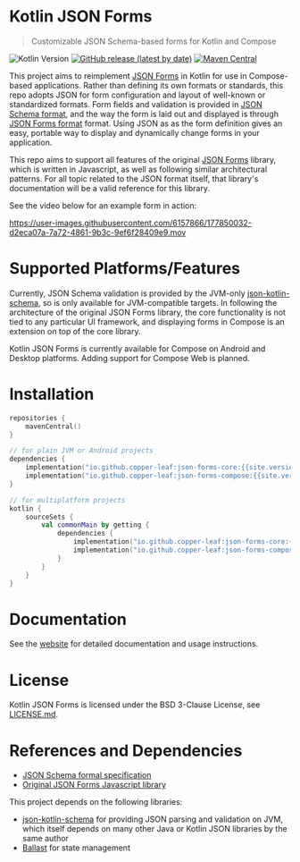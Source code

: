 ---
---

# Kotlin JSON Forms

> Customizable JSON Schema-based forms for Kotlin and Compose

![Kotlin Version](https://img.shields.io/badge/Kotlin-1.6.10-orange)
[![GitHub release (latest by date)](https://img.shields.io/github/v/release/copper-leaf/kotlin-json-forms)](https://github.com/copper-leaf/kotlin-json-forms/releases)
[![Maven Central](https://img.shields.io/maven-central/v/io.github.copper-leaf/json-forms-core)](https://search.maven.org/artifact/io.github.copper-leaf/json-forms-core)

This project aims to reimplement [JSON Forms](https://github.com/eclipsesource/jsonforms) in Kotlin for use in 
Compose-based applications. Rather than defining its own formats or standards, this repo adopts JSON for form 
configuration and layout of well-known or standardized formats. Form fields and validation is provided in 
[JSON Schema format](https://json-schema.org/), and the way the form is laid out and displayed is through 
[JSON Forms format](https://github.com/eclipsesource/jsonforms) format. Using JSON as as the form definition gives an 
easy, portable way to display and dynamically change forms in your application.

This repo aims to support all features of the original [JSON Forms](https://github.com/eclipsesource/jsonforms) library,
which is written in Javascript, as well as following similar architectural patterns. For all topic related to the JSON 
format itself, that library's documentation will be a valid reference for this library.

See the video below for an example form in action:

https://user-images.githubusercontent.com/6157866/177850032-d2eca07a-7a72-4861-9b3c-9ef6f28409e9.mov

# Supported Platforms/Features

Currently, JSON Schema validation is provided by the JVM-only 
[json-kotlin-schema](https://github.com/pwall567/json-kotlin-schema), so is only available for JVM-compatible targets. 
In following the architecture of the original JSON Forms library, the core functionality is not tied to any particular 
UI framework, and displaying forms in Compose is an extension on top of the core library. 

Kotlin JSON Forms is currently available for Compose on Android and Desktop platforms. Adding support for Compose Web
is planned.

# Installation

```kotlin
repositories {
    mavenCentral()
}

// for plain JVM or Android projects
dependencies {
    implementation("io.github.copper-leaf:json-forms-core:{{site.version}}")
    implementation("io.github.copper-leaf:json-forms-compose:{{site.version}}")
}

// for multiplatform projects
kotlin {
    sourceSets {
        val commonMain by getting {
            dependencies {
                implementation("io.github.copper-leaf:json-forms-core:{{site.version}}")
                implementation("io.github.copper-leaf:json-forms-compose:{{site.version}}")
            }
        }
    }
}
```

# Documentation

See the [website](https://copper-leaf.github.io/json-forms/) for detailed documentation and usage instructions.

# License

Kotlin JSON Forms is licensed under the BSD 3-Clause License, see [LICENSE.md](https://github.com/copper-leaf/kotlin-json-forms/tree/main/LICENSE.md).

# References and Dependencies

- [JSON Schema formal specification](https://json-schema.org/)
- [Original JSON Forms Javascript library](https://github.com/eclipsesource/jsonforms)

This project depends on the following libraries:

- [json-kotlin-schema](https://github.com/pwall567/json-kotlin-schema) for providing JSON parsing and validation on JVM, 
  which itself depends on many other Java or Kotlin JSON libraries by the same author
- [Ballast](https://github.com/copper-leaf/ballast) for state management


